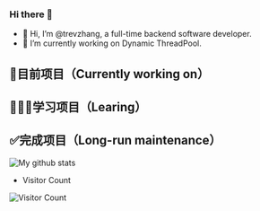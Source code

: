 ### Hi there 👋
- 👋 Hi, I’m @trevzhang, a full-time backend software developer.
- 🌱 I’m currently working on Dynamic ThreadPool.

##  📝目前项目（Currently working on）

##  🧑🏻‍💻学习项目（Learing）

##  ✅完成项目（Long-run maintenance）


<img src="https://github-readme-stats.vercel.app/api?username=trevzhang&show_icons=true&theme=dracula&include_all_commits=true&count_private=true&layout=compact" alt="My github stats"/>

- Visitor Count

![Visitor Count](https://profile-counter.glitch.me/trevzhang/count.svg)
